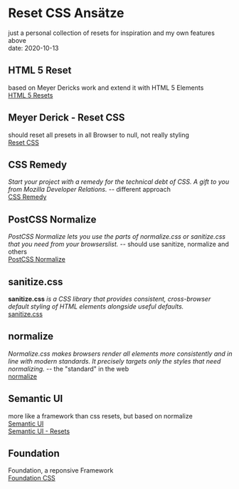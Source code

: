 # Reset CSS Ansätze

just a personal collection of resets for inspiration and my own features above
<br />date: 2020-10-13

## HTML 5 Reset

based on Meyer Dericks work and extend it with HTML 5 Elements<br />
[HTML 5 Resets](http://html5doctor.com/html-5-reset-stylesheet/)

## Meyer Derick - Reset CSS

should reset all presets in all Browser to null, not really styling<br />
[Reset CSS](https://meyerweb.com/eric/tools/css/reset/)

## CSS Remedy

*Start your project with a remedy for the technical debt of CSS. A gift to you from Mozilla Developer Relations.* -- different approach<br />
[CSS Remedy](https://github.com/jensimmons/cssremedy)

## PostCSS Normalize

*PostCSS Normalize lets you use the parts of normalize.css or sanitize.css that you need from your browserslist.* -- should use sanitize, normalize and others<br />
[PostCSS Normalize](https://github.com/csstools/postcss-normalize)

## sanitize.css

**sanitize.css** *is a CSS library that provides consistent, cross-browser default styling of HTML elements alongside useful defaults.*<br />
[sanitize.css](https://csstools.github.io/sanitize.css/)

## normalize 

*Normalize.css makes browsers render all elements more consistently and in line with modern standards. It precisely targets only the styles that need normalizing.* -- the "standard" in the web<br />
[normalize](https://necolas.github.io/normalize.css/)

## Semantic UI

more like a framework than css resets, but based on normalize<br />
[Semantic UI](https://semantic-ui.com/)<br />
[Semantic UI - Resets](https://semantic-ui.com/globals/reset.html)

## Foundation

Foundation, a reponsive Framework<br />
[Foundation CSS](https://get.foundation/sites/docs-v5/css.html)